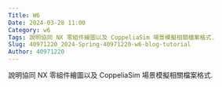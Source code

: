 ```yaml
---
Title: W6
Date: 2024-03-28 11:00
Category: w6
Tags: 說明協同 NX 零組件繪圖以及 CoppeliaSim 場景模擬相關檔案格式.
Slug: 40971220_2024-Spring-40971220-w6-blog-tutorial
Author: 40971220
---
```


說明協同 NX 零組件繪圖以及 CoppeliaSim 場景模擬相關檔案格式.

<!-- PELICAN_END_SUMMARY -->